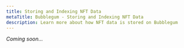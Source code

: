 ```yaml
---
title: Storing and Indexing NFT Data
metaTitle: Bubblegum - Storing and Indexing NFT Data
description: Learn more about how NFT data is stored on Bubblegum
---
```


_Coming soon..._
